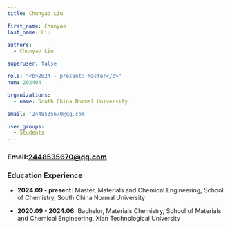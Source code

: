 ```yaml
---
title: Chunyao Liu

first_name: Chunyao
last_name: Liu

authors:
  - Chunyao Liu

superuser: false

role: "<b>2024 - present: Master</b>"
num: 202404

organizations:
  - name: South China Normal University

email: '2448535670@qq.com'

user_groups:
  - Students
---
```

### Email:<2448535670@qq.com>

### Education Experience

- **2024.09 - present:** Master, Materials and Chemical Engineering, School of Chemistry, South China Normal University

- **2020.09 - 2024.06:** Bachelor, Materials Chemistry, School of Materials and Chemical Engineering, Xian Technological University
